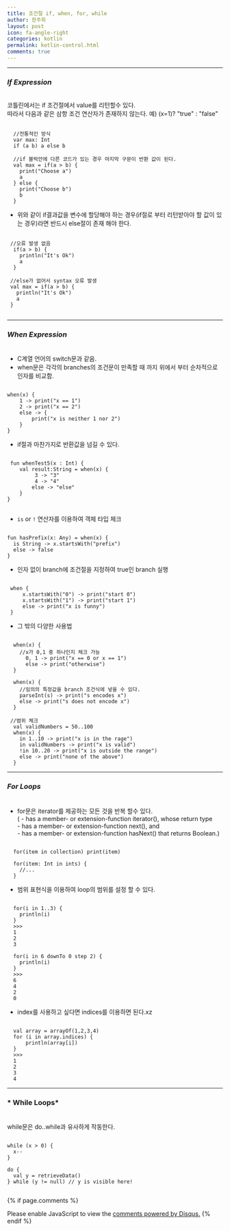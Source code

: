 ```yaml
---
title: 조건절 if, when, for, while
author: 한주희
layout: post
icon: fa-angle-right
categories: kotlin
permalink: kotlin-control.html
comments: true
---
```

---
### *If Expression*

<br>코틀린에서는 if 조건절에서 value를 리턴할수 있다.
<br>따라서 다음과 같은 삼항 조건 연산자가 존재하지 않는다. 예) (x=1)? "true" : "false"
<pre><code>
  //전통적인 방식
  var max: Int
  if (a<b) {
    max = a
  }else {
    max = b
  }

  //코틀린에선 다음과 같이 바로 if에서
  //return value 값을 변수에 할당해 줄수 있다.
  val max = if(a > b) a else b

  //if 블럭안에 다른 코드가 있는 경우 마지막 구문이 반환 값이 된다.
  val max = if(a > b) {
    print("Choose a")
    a
  } else {
    print("Choose b")
    b
  }
</code></pre>

 * 위와 같이 if결과값을 변수에 할당해야 하는 경우(if절로 부터 리턴받아야 할 값이 있는 경우)라면 반드시 else절이
 존재 해야 한다.
 <pre><code>
 //오류 발생 없음
  if(a > b) {
    println("It's Ok")
    a
  }

 //else가 없어서 syntax 오류 발생
 val max = if(a > b) {
   println("It's Ok")
   a
 }
 </code></pre>

---
### *When Expression*<br><br>
 * C계열 언어의 switch문과 같음.
 * when문은 각각의 branches의 조건문이 만족할 때 까지 위에서 부터 순차적으로 인자를 비교함.
<pre><code>
when(x) {
    1 -> print("x == 1")
    2 -> print("x == 2")
    else -> {
        print("x is neither 1 nor 2")
    }
}
</code></pre>
 * if절과 마찬가지로 반환값을 넘길 수 있다.
 <pre><code>
 fun whenTest5(x : Int) {
    val result:String = when(x) {
         3 -> "3"
         4 -> "4"
        else -> "else"
    }
}
 </code></pre>
 * `is` or `!` 연산자를 이용하여 객체 타입 체크
<pre><code>
fun hasPrefix(x: Any) = when(x) {
  is String -> x.startsWith("prefix")
  else -> false
}
</code></pre>
 * 인자 없이 branch에 조건절을 지정하여 true인 branch 실행
<pre><code>
 when {
     x.startsWith("0") -> print("start 0")
     x.startsWith("1") -> print("start 1")
     else -> print("x is funny")
 }
</code></pre>
 * 그 밖의 다양한 사용법
<pre><code>
  when(x) {
    //x가 0,1 중 하나인지 체크 가능
      0, 1 -> print("x == 0 or x == 1")
      else -> print("otherwise")
  }

  when(x) {
    //임의의 특정값을 branch 조건식에 넣을 수 있다.
    parseInt(s) -> print("s encodes x")
    else -> print("s does not encode x")
  }

 //범위 체크
  val validNumbers = 50..100
  when(x) {
    in 1..10 -> print("x is in the rage")
    in validNumbers -> print("x is valid")
    !in 10..20 -> print("x is outside the range")
    else -> print("none of the above")
  }
</code></pre>

---
### *For Loops*<br><br>
* for문은 iterator를 제공하는 모든 것을 반복 할수 있다.
<br>( - has a member- or extension-function iterator(), whose return type
<br> - has a member- or extension-function next(), and
<br> - has a member- or extension-function hasNext() that returns Boolean.)
<pre><code>
  for(item in collection) print(item)

  for(item: Int in ints) {
    //...
  }
</code></pre>

* 범위 표현식을 이용하여 loop의 범위를 설정 할 수 있다.
<pre><code>
  for(i in 1..3) {
    println(i)
  }
  >>>
  1
  2
  3  

  for(i in 6 downTo 0 step 2) {
    println(i)
  }
  >>>
  6
  4
  2
  0
</code></pre>

* index를 사용하고 싶다면 indices를 이용하면 된다.xz
<pre><code>
  val array = arrayOf(1,2,3,4)
  for (i in array.indices) {
      println(array[i])
  }
  >>>
  1
  2
  3
  4
</code></pre>
---
### * While Loops*<br><br>
while문은 do..while과 유사하게 작동한다.
<pre><code>
while (x > 0) {
  x--
}

do {
  val y = retrieveData()
} while (y != null) // y is visible here!

</code></pre>

{% if page.comments %}
<div id="disqus_thread"></div>
<script>

/**
*  RECOMMENDED CONFIGURATION VARIABLES: EDIT AND UNCOMMENT THE SECTION BELOW TO INSERT DYNAMIC VALUES FROM YOUR PLATFORM OR CMS.
*  LEARN WHY DEFINING THESE VARIABLES IS IMPORTANT: https://disqus.com/admin/universalcode/#configuration-variables*/
/*
var disqus_config = function () {
this.page.url = PAGE_URL;  // Replace PAGE_URL with your page's canonical URL variable
this.page.identifier = PAGE_IDENTIFIER; // Replace PAGE_IDENTIFIER with your page's unique identifier variable
};
*/
(function() { // DON'T EDIT BELOW THIS LINE
var d = document, s = d.createElement('script');
s.src = 'https://juhee-studynote.disqus.com/embed.js';
s.setAttribute('data-timestamp', +new Date());
(d.head || d.body).appendChild(s);
})();
</script>
<noscript>Please enable JavaScript to view the <a href="https://disqus.com/?ref_noscript">comments powered by Disqus.</a></noscript>
{% endif %}
